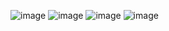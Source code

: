 ![image](https://github.com/Eduardo-betti/Eduardo-betti-Portifolio/assets/72633828/0d0bb6ed-fdb0-4cbc-88f0-cdde0d73de66)
![image](https://github.com/Eduardo-betti/Eduardo-betti-Portifolio/assets/72633828/082d735a-72ee-4fa2-a32f-33f65b57c58e)
![image](https://github.com/Eduardo-betti/Eduardo-betti-Portifolio/assets/72633828/f4e769f0-3d66-432c-a76f-4b2ac3ab7f9a)
![image](https://github.com/Eduardo-betti/Eduardo-betti-Portifolio/assets/72633828/33c2585e-5705-4a0c-ae30-e722506b2096)


